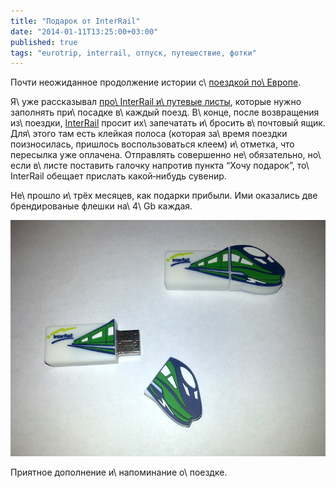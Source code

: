 ```yaml
---
title: "Подарок от InterRail"
date: "2014-01-11T13:25:00+03:00"
published: true
tags: "eurotrip, interrail, отпуск, путешествие, фотки"
---
```


Почти неожиданное продолжение истории с\ [поездкой по\ Европе][eurotrip].

Я\ уже рассказывал [про\ InterRail и\ путевые листы][results], которые нужно заполнять при\ посадке в\ каждый поезд.
В\ конце, после возвращения из\ поездки, [InterRail] просит их\ запечатать и\ бросить в\ почтовый ящик. Для\ этого там
есть клейкая полоса (которая за\ время поездки поизносилась, пришлось воспользоваться клеем) и\ отметка, что пересылка
уже оплачена. Отправлять совершенно не\ обязательно, но\ если в\ листе поставить галочку напротив пункта “Хочу подарок”,
то\ InterRail обещает прислать какой&#8209;нибудь сувенир.

Не\ прошло и\ трёх месяцев, как подарки прибыли. Ими оказались две брендированые флешки на\ 4\ Gb каждая.

![Подарки](/images/travel/2013-08-eurotrip/interrail-gift.jpg)

Приятное дополнение и\ напоминание о\ поездке.

[eurotrip]: /post/eurotrip-2013/
[InterRail]: http://www.interrail.eu/
[results]: /post/eurotrip-results/